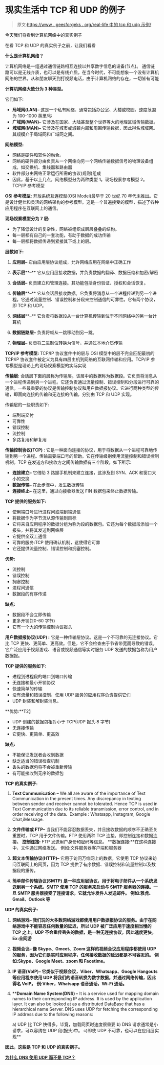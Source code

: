 # 现实生活中 TCP 和 UDP 的例子

> 原文:[https://www . geesforgeks . org/real-life 中的 tcp 和 udp 示例/](https://www.geeksforgeeks.org/examples-of-tcp-and-udp-in-real-life/)

今天我们将看到计算机网络中的真实例子

在看 TCP 和 UDP 的真实例子之前，让我们看看

**什么是计算机网络？**

计算机网络是一组通过通信链路相互连接以共享数字信息的设备(节点)。
通信链路可以是无线介质，也可以是有线介质。在当今时代，不可能想象一个没有计算机网络的世界。从和朋友聊天到打视频电话，由于计算机网络的存在，一切皆有可能

**计算机网络大致分为 3 种类型。**

它们如下:

*   **局域网(LAN)–**
    这是一个私有网络，通常包括办公室、大楼或校园。速度范围为 100-1000 英里/秒
*   **广域网(WAN)–**
    它涉及在国家、大陆甚至整个世界等大的地理区域传输数据。
*   **城域网(MAN)–**
    它涉及在城市或城镇内部和周围传输数据，因此得名城域网。其规模介于局域网和广域网之间。

**网络模型:**

*   网络是硬件和软件的融合。
*   网络的硬件部分由负责从一个网络向另一个网络传输数据信号的物理设备组成，如交换机、集线器和路由器
*   软件部分由网络正常运行所需的协议(规则)组成
*   因此，基于以上几点，网络模型分为两种类型
    1。现场视察参考模型
    2。TCP/IP 参考模型

**OSI 参考模型:**
开放系统互连模型(OSI Model)最早于 20 世纪 70 年代末推出。它是设计健壮和灵活的网络架构的参考模型。这是一个普遍接受的模型，描述了各种应用程序在互联网上的通信。

**现场视察模型分为 7 层:**

*   为了降低设计的复杂性，网络被组织成层层叠叠的结构。
*   每一层都有自己的一套功能，有助于数据的成功传输
*   每一层都将数据传递到紧接其下或上的层。

**层数如下:**

1.  **应用层–**
    它由应用层协议组成，允许网络应用在网络中正确工作

2.  **表示层****–**
    它从应用层接收数据，并负责数据的翻译、数据压缩和加密/解密

3.  **会话层–**
    负责建立和管理连接。其功能包括身份验证、授权和会话恢复。

4.  **传输层****–**
    它从会话层接收数据。它负责将消息从一个进程传递到另一个进程。它通过流量控制、错误控制和分段来控制通信的可靠性。它有两个协议，即 TCP 和 UDP。

5.  **网络层****–**
    它负责将数据段从一台计算机传输到位于不同网络中的另一台计算机

6.  **数据链路层–**
    负责将帧从一跳移动到另一跳。

7.  **物理层–**
    负责将二进制位转换为信号，并通过本地介质传输

**TCP/IP 参考模型:**
TCP/IP 协议套件中的层与 OSI 模型中的层不完全匹配最初的 TCP/IP 协议套件被定义为具有四层主机到网络的互联网传输和应用。TCP/IP 参考模型是理论上的现场视察模型的实际实现

**传输层:**
会话层下面的层称为传输层。该层中的数据称为数据段。它负责将消息从一个进程传递到另一个进程。它还负责通过流量控制、错误控制和分段进行可靠的通信。一些最重要的协议是传输控制协议和用户数据报协议。它进行两种类型的传输，即面向连接的传输和无连接的传输，分别由 TCP 和 UDP 实现。

传输层的一些职责如下:

*   端到端交付
*   可靠性
*   错误控制
*   流控制
*   多路复用和解复用

**传输控制协议(TCP) :**
它是一种面向连接的协议，用于将数据从一个进程可靠地传输到另一个进程。传输需要端口号的帮助。它在传输级别使用流量控制和错误控制机制。TCP 在发送方和接收方之间传输数据有三个阶段，如下所示:

*   **连接建立–**
    它借助 3 路握手机制来建立连接，这涉及到 SYN、ACK 和窗口大小的交换
*   **数据传输–**
    在此步骤中，发生数据传输
*   **连接终止–**
    在这里，通过向接收器发送 FIN 数据包来终止数据传输。

**TCP 提供的服务如下:**

*   使用端口号进行进程间或端到端通信
*   将数据作为字节流从源传输到目标
*   它将来自应用程序的数据分组为称为段的数据包。它还为每个数据段添加一个报头，并将其发送到网络层
*   它提供全双工通信
*   可靠的服务:TCP 使用确认机制，这使得它可靠
*   它还提供流量控制、错误控制和拥塞控制。

**优势:**

*   流控制
*   错误控制
*   拥塞控制
*   进程间通信
*   数据段的有序传递

**缺点:**

*   数据段不会立即传输
*   更多开销(20-60 字节)
*   它有一个大的传输控制协议报头

**用户数据报协议(UDP) :**
它是一种传输层协议。这是一个不可靠的无连接协议。它比 TCP 更快、更简单、更高效。但是，它不会检查由于节省带宽而导致的错误。它广泛应用于视频游戏、语音或视频通信等实时服务
UDP 发送的数据包称为用户数据报。

**TCP 提供的服务如下:**

*   进程到进程段的端口到端口传输
*   无连接和最小开销协议
*   快速简单的传输
*   没有流量和错误控制，使用 UDP 服务的应用程序负责提供它们
*   UDP 封装和解封装消息。

**优势:**T2】

*   UDP 创建的数据包相对小于 TCP(UDP 报头:8 字节)
*   无连接传输
*   它更快、更简单、更高效

**缺点:**

*   不能保证发送者会收到数据
*   缺乏适当的错误检查机制
*   丢失的数据包将不会被重新传输
*   有可能接收到无序的数据包

**TCP 的真实例子:**

1.  **Text Communication –**
    We all are aware of the importance of Text Communication in the present times. Any discrepancy in texting between sender and receiver cannot be tolerated. Hence TCP is used in Text Communication due to its reliable transmission, error control, and in order receiving of the data. 
    Example : Whatsapp, Instagram, Google Chat,iMessage.
2.  **文件传输或 FTP–**
    当我们不能容忍数据丢失，并且接收数据的顺序不正确至关重要时，TCP 用于文件传输。FTP 使用两种 TCP 连接，即控制连接和数据连接。
    **控制连接:** FTP 发送用户身份和密码等信息。
    **数据连接:**在这种连接中，文件通过网络发送。
    例如:文件服务器客户端和服务器

3.  **超文本传输协议(HTTP)–**
    它用于访问万维网上的数据。它使用 TCP 协议来访问互联网上的网页，因为 TCP 提供了有序数据、错误控制和流量控制以及数据段的重传。

4.  **简单邮件传输协议(SMTP)**
    **是一种应用层协议，用于将电子邮件从一个系统发送到另一个系统。SMTP 使用 TCP 的服务来启动与 SMTP 服务器的连接。一旦 SMTP 服务器接受了连接请求，它就允许发件人发送邮件。
    例如:雅虎、Gmail、Outlook 等**

****UDP 的真实例子:****

1.  ****网络游戏–**
    我们玩的大多数网络游戏都使用用户数据报协议的服务。由于在网络游戏中不能容忍任何数量的延迟，所以 UDP 被广泛应用于速度相当慢的 TCP 之上。UDP 不会重传丢失的数据，是一种无连接协议，因此速度更快。
    Ex:全网游** 
2.  ****视频会议–**
    像 Skype、Gmeet、Zoom 这样的视频会议应用程序都使用 UDP 的服务，因为它们是实时应用程序，任何接收数据的延迟都是不可容忍的。
    例如:Skype、Google Meet、zoom 和 Facetime。** 
3.  ****IP 语音(VoIP)–**
    它类似于视频会议，Viber、Whatsapp、Google Hangouts 等应用程序使用 UDP 将我们的语音转换为数字数据，并通过网络传输，因此得名 VoIP。
    例:Viber，Whatsapp 语音通话，Wi-Fi 通话。** 
4.  ****Domain Name System(DNS) –**
    It is a service used for mapping domain names to their corresponding IP address. It is used by the application layer. It can also be looked at as a distributed DataBase that has a hierarchical name Server. DNS uses UDP for fetching the corresponding IP address due to the following reasons:

    a) UDP 比 TCP 快得多。毕竟，加载网页时速度很重要
    b) DNS 请求通常是小请求，可以容纳在 UDP 段(报头)中。
    c)即使 UDP 不可靠，也可以在应用层实现** 

**因此，这些是 TCP 和 UDP 的真实例子。**

**[为什么 DNS 使用 UDP 而不是 TCP？](https://www.geeksforgeeks.org/why-does-dns-use-udp-and-not-tcp/)**